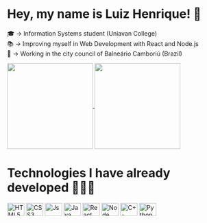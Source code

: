 <h1>
  Hey, my name is Luiz Henrique! 👋
</h1>

🎓 -> Information Systems student (Uniavan College) <br>
📚 -> Improving myself in Web Development with React and Node.js <br>
🏢 -> Working in the city council of Balneário Camboriú (Brazil)

<a href="https://github.com/LuizHeenriquee/github-readme-stats">
  <img height=200 align="center" src="https://github-readme-stats.vercel.app/api?username=LuizHeenriquee&theme=react&rank_icon=github"/>
</a>
<a href="https://github.com/LuizHeenriquee/convoychat">
  <img height=200 align="center" src="https://github-readme-stats.vercel.app/api/top-langs?username=LuizHeenriquee&layout=compact&langs_count=8&card_width=320&theme=react"/>
</a>

<h1>
  Technologies I have already developed 👨🏼‍💻
</h1>

<div>
  <img align="center" alt="HTML5" height="30" width="40" src="https://cdn.jsdelivr.net/gh/devicons/devicon/icons/html5/html5-original.svg"/>
  <img align="center" alt="CSS3" height="30" width="40" src="https://cdn.jsdelivr.net/gh/devicons/devicon/icons/css3/css3-original.svg"/>
  <img align="center" alt="Js" height="30" width="40" src="https://cdn.jsdelivr.net/gh/devicons/devicon/icons/javascript/javascript-original.svg"/>
  <img align="center" alt="Java" height="30" width="40" src="https://cdn.jsdelivr.net/gh/devicons/devicon@latest/icons/java/java-plain.svg"/>
  <img align="center" alt="React" height="30" width="40" src="https://cdn.jsdelivr.net/gh/devicons/devicon@latest/icons/react/react-original.svg"/>
  <img align="center" alt="Node" height="30" width="40" src="https://cdn.jsdelivr.net/gh/devicons/devicon@latest/icons/nodejs/nodejs-original.svg"/>
  <img align="center" alt="C++" height="30" width="40" src="https://cdn.jsdelivr.net/gh/devicons/devicon/icons/cplusplus/cplusplus-original.svg"/>
  <img align="center" alt="Python" height="30" width="40" src="https://cdn.jsdelivr.net/gh/devicons/devicon/icons/python/python-original.svg"/>
</div>
